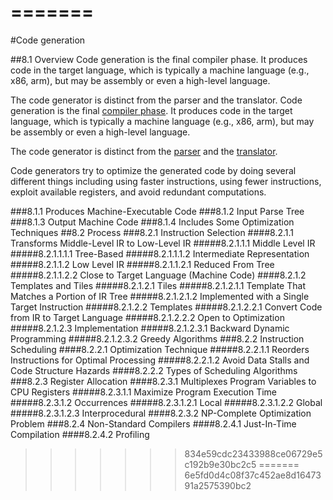 =======
=======

<!---
DO NOT REMOVE THIS COMMENT OR TOPICS LISTED HERE.

This section should cover these topics.
It need not be in this order.

Indicate coverage of topics by copying topic lines verbatim into a comment adjacent to the relevant text.
Covered topics appear twice in a file: here and adjacent to the relevant text.
Uncovered topics appear only once in a file (in this comment).

This command checks whether topic lines appear only once in a file.

    ./check.sh uncovered

TOPICS:

8.1 Overview
8.1.1 Produces Machine-Executable Code
8.1.2 Input Parse Tree
8.1.3 Output Machine Code
8.1.4 Includes Some Optimization Techniques
8.2 Process
8.2.1 Instruction Selection
8.2.1.1 Transforms Middle-Level IR to Low-Level IR
8.2.1.1.1 Middle Level IR
8.2.1.1.1.1 Tree-Based
8.2.1.1.1.2 Intermediate Representation
8.2.1.1.2 Low Level IR
8.2.1.1.2.1 Reduced From Tree
8.2.1.1.2.2 Close to Target Language (Machine Code)
8.2.1.2 Templates and Tiles
8.2.1.2.1 Tiles
8.2.1.2.1.1 Template That Matches a Portion of IR Tree
8.2.1.2.1.2 Implemented with a Single Target Instruction
8.2.1.2.2 Templates
8.2.1.2.2.1 Convert Code from IR to Target Language
8.2.1.2.2.2 Open to Optimization
8.2.1.2.3 Implementation
8.2.1.2.3.1 Backward Dynamic Programming
8.2.1.2.3.2 Greedy Algorithms
8.2.2 Instruction Scheduling
8.2.2.1 Optimization Technique
8.2.2.1.1 Reorders Instructions for Optimal Processing
8.2.2.1.2 Avoid Data Stalls and Code Structure Hazards
8.2.2.2 Types of Scheduling Algorithms
8.2.3 Register Allocation
8.2.3.1 Multiplexes Program Variables to CPU Registers
8.2.3.1.1 Maximize Program Execution Time
8.2.3.1.2 Occurrences
8.2.3.1.2.1 Local
8.2.3.1.2.2 Global
8.2.3.1.2.3 Interprocedural
8.2.3.2 NP-Complete Optimization Problem
8.2.4 Non-Standard Compilers
8.2.4.1 Just-In-Time Compilation
8.2.4.2 Profiling

-->
#Code generation


##8.1 Overview
Code generation is the final compiler phase. It produces code in the target language, which is typically a machine language (e.g., x86, arm), but may be assembly or even a high-level language.

The code generator is distinct from the parser and the translator.
Code generation is the final [compiler phase](#what-are-the-phases-of-a-compiler).
It produces code in the target language, which is typically a machine language (e.g., x86, arm), but may be assembly or even a high-level language.

The code generator is distinct from the [parser](#what-is-a-parser) and the [translator](#what-is-a-translator).

Code generators try to optimize the generated code by doing several different things including using faster instructions, using fewer instructions,
exploit available registers, and avoid redundant computations.

###8.1.1 Produces Machine-Executable Code
###8.1.2 Input Parse Tree
###8.1.3 Output Machine Code
###8.1.4 Includes Some Optimization Techniques
##8.2 Process
###8.2.1 Instruction Selection
####8.2.1.1 Transforms Middle-Level IR to Low-Level IR
#####8.2.1.1.1 Middle Level IR
#####8.2.1.1.1.1 Tree-Based
#####8.2.1.1.1.2 Intermediate Representation
#####8.2.1.1.2 Low Level IR
#####8.2.1.1.2.1 Reduced From Tree
#####8.2.1.1.2.2 Close to Target Language (Machine Code)
####8.2.1.2 Templates and Tiles
#####8.2.1.2.1 Tiles
#####8.2.1.2.1.1 Template That Matches a Portion of IR Tree
#####8.2.1.2.1.2 Implemented with a Single Target Instruction
#####8.2.1.2.2 Templates
#####8.2.1.2.2.1 Convert Code from IR to Target Language
#####8.2.1.2.2.2 Open to Optimization
#####8.2.1.2.3 Implementation
#####8.2.1.2.3.1 Backward Dynamic Programming
#####8.2.1.2.3.2 Greedy Algorithms
###8.2.2 Instruction Scheduling
####8.2.2.1 Optimization Technique
#####8.2.2.1.1 Reorders Instructions for Optimal Processing
#####8.2.2.1.2 Avoid Data Stalls and Code Structure Hazards
####8.2.2.2 Types of Scheduling Algorithms
###8.2.3 Register Allocation
####8.2.3.1 Multiplexes Program Variables to CPU Registers
#####8.2.3.1.1 Maximize Program Execution Time
#####8.2.3.1.2 Occurrences
#####8.2.3.1.2.1 Local
#####8.2.3.1.2.2 Global
#####8.2.3.1.2.3 Interprocedural
####8.2.3.2 NP-Complete Optimization Problem
###8.2.4 Non-Standard Compilers
####8.2.4.1 Just-In-Time Compilation
####8.2.4.2 Profiling


>>>>>>> 834e59cdc23433988ce06729e5c192b9e30bc2c5
=======
>>>>>>> 6e5fd0d4c08f37c452ae8d1647391a2575390bc2
